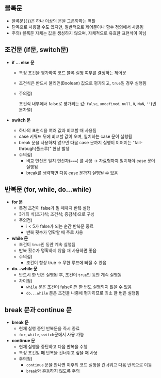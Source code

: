 ## **블록문**

- 블록문(`{}`)은 하나 이상의 문을 그룹화하는 역할
- 단독으로 사용할 수도 있지만, 일반적으로 제어문이나 함수 정의에서 사용됨
- 주의) 블록문 자체는 값을 생성하지 않으며, 자체적으로 유효한 표현식이 아님

## **조건문 (if문, switch문)**

- **if ... else 문**
    - 특정 조건을 평가하여 코드 블록 실행 여부를 결정하는 제어문
    - 조건식은 반드시 불리언(Boolean) 값으로 평가되고,  `true`일 경우 실행됨
    - 주의점)
        
        조건식 내부에서 false로 평가되는 값: `false`, `undefined`, `null`, `0`, `NaN`, `''`(빈 문자열)
        
- **switch 문**
    - 하나의 표현식을 여러 값과 비교할 때 사용됨
    - case 키워드 뒤에 비교할 값이 오며, 일치하는 case 문이 실행됨
    - break 문을 사용하지 않으면 다음 case 문까지 실행이 이어지는 "fall-through(폴스루)" 현상 발생
    - 주의점)
        - 비교 연산은 일치 연산자(`===`) 를 사용 → 자료형까지 일치해야 case 문이 실행됨
        - break를 생략하면 다음 case 문까지 실행될 수 있음

## **반복문 (for, while, do...while)**

- **for 문**
    - 특정 조건이 false가 될 때까지 반복 실행
    - 3개의 식(초기식; 조건식; 증감식)으로 구성
    - 주의점)
        - i < 5가 false가 되는 순간 반복문 종료
        - 반복 횟수가 명확할 때 주로 사용
- **while 문**
    - 조건이 `true`인 동안 계속 실행됨
    - 반복 횟수가 명확하지 않을 때 사용하면 좋음
    - 주의점)
        - 조건이 항상 true → 무한 루프에 빠질 수 있음
- **do...while 문**
    - 반드시 한 번은 실행된 후, 조건이 `true`인 동안 계속 실행됨
    - 차이점)
        - `while` 문은 조건이 false이면 한 번도 실행되지 않을 수 있음
        - `do...while` 문은 조건을 나중에 평가하므로 최소 한 번은 실행됨

## **break 문과 continue 문**

- **break 문**
    - 현재 실행 중인 반복문을 즉시 종료
    - `for`, `while`, `switch`문에서 사용 가능
- **continue 문**
    - 현재 실행을 중단하고 다음 반복을 수행
    - 특정 조건일 때 반복을 건너뛰고 싶을 때 사용
    - 주의점)
        - `continue` 문을 만나면 이후의 코드 실행을 건너뛰고 다음 반복으로 이동
        - `break`와 혼동하지 않도록 주의
